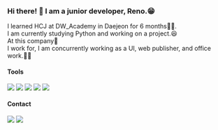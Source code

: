 ### Hi there! 👋 I am a junior developer, Reno.😁 
I learned HCJ at DW_Academy in Daejeon  for 6 months👨‍🏫.<br>
I am currently studying Python and working on a project.😆<br>
At this company🚌<br>
I work for, I am concurrently working as a UI, web publisher, and office work.👨‍💻




<h4>Tools</h4>

<img src="https://img.shields.io/badge/VS Code-3F0099?style=flat-square&logo=visualstudiocode&logoColor=white"/> <img src="https://img.shields.io/badge/NotePad++-ABF200?style=flat-square&logo=notepad++&logoColor=white"/> <img src="https://img.shields.io/badge/Photoshop-4374D9?style=flat-square&logo=photoshop&logoColor=white"/> <img src="https://img.shields.io/badge/Premiere Pro-2A0066?style=flat-square&logo=premierepro&logoColor=white"/> <img src="https://img.shields.io/badge/Davinchi Resolve-D9418C?style=flat-square&logo=davinchiresolve&logoColor=white"/>

<h4>Contact</h4>

<a href="mailto:renovatio2104@naver.com"><img src="https://img.shields.io/badge/renovatio2104@naver.com-3DDC84?style=flat-square&logo=naver&logoColor=white"/></a>
<img src="https://img.shields.io/badge/Kakao-reno2104-FFE400?style=flat-square&logo=kakao&logoColor=black"/>


<!--
**reno2104/reno2104** is a ✨ _special_ ✨ repository because its `README.md` (this file) appears on your GitHub profile.

Here are some ideas to get you started:

- 🔭 I’m currently working on ...
- 🌱 I’m currently learning ...
- 👯 I’m looking to collaborate on ...
- 🤔 I’m looking for help with ...
- 💬 Ask me about ...
- 📫 How to reach me: ...
- 😄 Pronouns: ...
- ⚡ Fun fact: ...
-->
